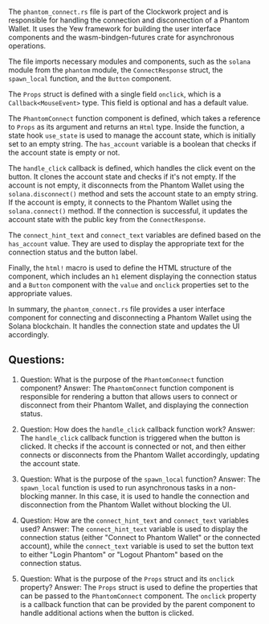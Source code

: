 The `phantom_connect.rs` file is part of the Clockwork project and is responsible for handling the connection and disconnection of a Phantom Wallet. It uses the Yew framework for building the user interface components and the wasm-bindgen-futures crate for asynchronous operations.

The file imports necessary modules and components, such as the `solana` module from the `phantom` module, the `ConnectResponse` struct, the `spawn_local` function, and the `Button` component.

The `Props` struct is defined with a single field `onclick`, which is a `Callback<MouseEvent>` type. This field is optional and has a default value.

The `PhantomConnect` function component is defined, which takes a reference to `Props` as its argument and returns an `Html` type. Inside the function, a state hook `use_state` is used to manage the account state, which is initially set to an empty string. The `has_account` variable is a boolean that checks if the account state is empty or not.

The `handle_click` callback is defined, which handles the click event on the button. It clones the account state and checks if it's not empty. If the account is not empty, it disconnects from the Phantom Wallet using the `solana.disconnect()` method and sets the account state to an empty string. If the account is empty, it connects to the Phantom Wallet using the `solana.connect()` method. If the connection is successful, it updates the account state with the public key from the `ConnectResponse`.

The `connect_hint_text` and `connect_text` variables are defined based on the `has_account` value. They are used to display the appropriate text for the connection status and the button label.

Finally, the `html!` macro is used to define the HTML structure of the component, which includes an `h1` element displaying the connection status and a `Button` component with the `value` and `onclick` properties set to the appropriate values.

In summary, the `phantom_connect.rs` file provides a user interface component for connecting and disconnecting a Phantom Wallet using the Solana blockchain. It handles the connection state and updates the UI accordingly.

## Questions:

1. Question: What is the purpose of the `PhantomConnect` function component?
   Answer: The `PhantomConnect` function component is responsible for rendering a button that allows users to connect or disconnect from their Phantom Wallet, and displaying the connection status.

2. Question: How does the `handle_click` callback function work?
   Answer: The `handle_click` callback function is triggered when the button is clicked. It checks if the account is connected or not, and then either connects or disconnects from the Phantom Wallet accordingly, updating the account state.

3. Question: What is the purpose of the `spawn_local` function?
   Answer: The `spawn_local` function is used to run asynchronous tasks in a non-blocking manner. In this case, it is used to handle the connection and disconnection from the Phantom Wallet without blocking the UI.

4. Question: How are the `connect_hint_text` and `connect_text` variables used?
   Answer: The `connect_hint_text` variable is used to display the connection status (either "Connect to Phantom Wallet" or the connected account), while the `connect_text` variable is used to set the button text to either "Login Phantom" or "Logout Phantom" based on the connection status.

5. Question: What is the purpose of the `Props` struct and its `onclick` property?
   Answer: The `Props` struct is used to define the properties that can be passed to the `PhantomConnect` component. The `onclick` property is a callback function that can be provided by the parent component to handle additional actions when the button is clicked.

